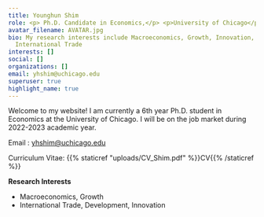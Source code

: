 ```yaml
---
title: Younghun Shim
role: <p> Ph.D. Candidate in Economics,</p> <p>University of Chicago</p>
avatar_filename: AVATAR.jpg
bio: My research interests include Macroeconomics, Growth, Innovation, and
  International Trade
interests: []
social: []
organizations: []
email: yhshim@uchicago.edu
superuser: true
highlight_name: true
---
```

<meta name=theme-color content="#2962ff">

Welcome to my website! I am currently a 6th year Ph.D. student in Economics at the University of Chicago. I will be on the job market during 2022-2023 academic year.

Email : <font color="#5040ae">yhshim@uchicago.edu </font>

Curriculum Vitae: {{% staticref "uploads/CV_Shim.pdf" %}}CV{{% /staticref %}}

**R﻿esearch Interests**

<ul><li>M﻿acroeconomics, Growth </li>

<li>International Trade, Development, Innovation </li> </ul>